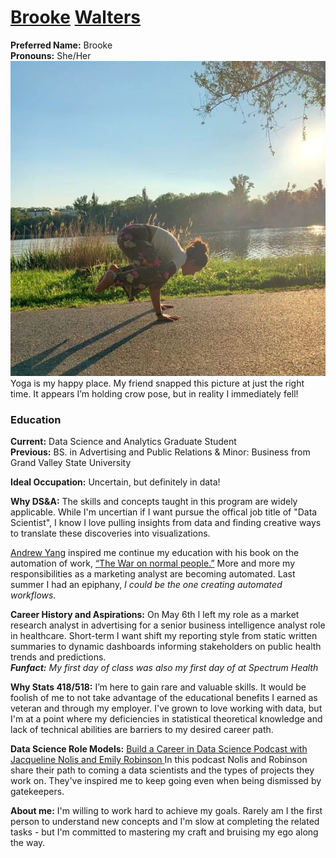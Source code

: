 # [Brooke](https://www.youtube.com/watch?v=JuN1LpFw5OI&ab_channel=NamesOrg) [Walters](https://www.youtube.com/watch?v=SUUbBa8u8EM&ab_channel=PronounceNames)

**Preferred Name:** Brooke \
**Pronouns:** She/Her \
![Crow Pose](https://github.com/BrookemWalters/preparation01/blob/main/Crow%20Pose.jpg?raw=true) \
Yoga is my happy place. My friend snapped this picture at just the right time. It appears I’m holding crow pose,  but in reality I immediately fell! 

### Education
**Current:** Data Science and Analytics Graduate Student \
**Previous:** BS. in Advertising and Public Relations & Minor: Business from Grand Valley State University

**Ideal Occupation:** Uncertain, but definitely in data! 

**Why DS&A:** The skills and concepts taught in this program are widely applicable. While I'm uncertian if I want pursue the offical job title of "Data Scientist", I know I love pulling insights from data and finding creative ways to translate these discoveries into visualizations.  

[Andrew Yang](https://en.wikipedia.org/wiki/Andrew_Yang) inspired me continue my education with his book on the automation of work, [“The War on normal people.”](https://www.goodreads.com/book/show/36204293-the-war-on-normal-people?ac=1&from_search=true&qid=3CxGZZVjQQ&rank=1) More and more my responsibilities as a marketing analyst are becoming automated. Last summer I had an epiphany, *I could be the one creating automated workflows.*  

**Career History and Aspirations:**
On May 6th I left my role as a market research analyst in advertising for a senior business intelligence analyst role in healthcare. 
Short-term I want shift my reporting style from static written summaries to dynamic dashboards informing stakeholders on public health trends and predictions. \
***Funfact:** My first day of class was also my first day of at Spectrum Health*

**Why Stats 418/518:**
I’m here to gain rare and valuable skills. It would be foolish of me to not take advantage of the educational benefits I earned as veteran and through my employer.
I've grown to love working with data, but I'm at a point where my deficiencies in statistical theoretical knowledge and lack of technical abilities are barriers to my desired career path.
 
**Data Science Role Models:** [Build a Career in Data Science Podcast with Jacqueline Nolis and Emily Robinson
](https://anchor.fm/datascicareer)
In this podcast Nolis and Robinson share their path to coming a data scientists and the types of projects they work on. They've inspired me to keep going even when being dismissed by gatekeepers. 

**About me:** I'm willing to work hard to achieve my goals. Rarely am I the first person to understand new concepts and I'm slow at completing the related tasks - but I'm committed to mastering my craft and bruising my ego along the way. 
